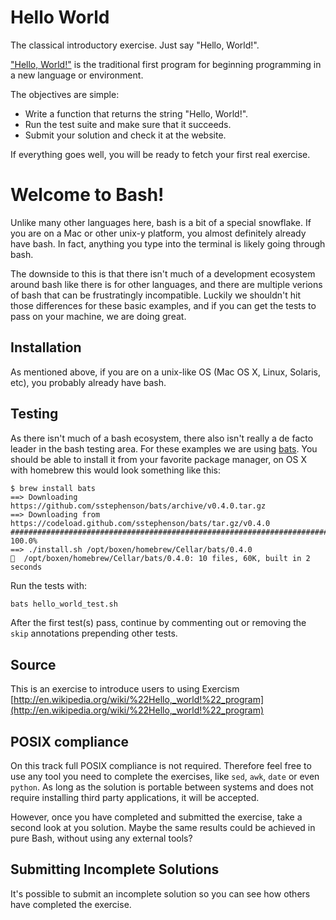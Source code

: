 # Hello World

The classical introductory exercise. Just say "Hello, World!".

["Hello, World!"](http://en.wikipedia.org/wiki/%22Hello,_world!%22_program) is
the traditional first program for beginning programming in a new language
or environment.

The objectives are simple:

- Write a function that returns the string "Hello, World!".
- Run the test suite and make sure that it succeeds.
- Submit your solution and check it at the website.

If everything goes well, you will be ready to fetch your first real exercise.

# Welcome to Bash!

Unlike many other languages here, bash is a bit of a special snowflake.
If you are on a Mac or other unix-y platform, you almost definitely
already have bash. In fact, anything you type into the terminal is
likely going through bash.

The downside to this is that there isn't much of a development
ecosystem around bash like there is for other languages, and there are
multiple verions of bash that can be frustratingly incompatible. Luckily
we shouldn't hit those differences for these basic examples, and if you
can get the tests to pass on your machine, we are doing great.

## Installation

As mentioned above, if you are on a unix-like OS (Mac OS X, Linux, Solaris,
etc), you probably already have bash.

## Testing

As there isn't much of a bash ecosystem, there also isn't really a de
facto leader in the bash testing area. For these examples we are using
[bats](https://github.com/sstephenson/bats). You should be able to
install it from your favorite package manager, on OS X with homebrew
this would look something like this:

```
$ brew install bats
==> Downloading
https://github.com/sstephenson/bats/archive/v0.4.0.tar.gz
==> Downloading from
https://codeload.github.com/sstephenson/bats/tar.gz/v0.4.0
########################################################################
100.0%
==> ./install.sh /opt/boxen/homebrew/Cellar/bats/0.4.0
🍺  /opt/boxen/homebrew/Cellar/bats/0.4.0: 10 files, 60K, built in 2
seconds
```



Run the tests with:

```bash
bats hello_world_test.sh
```

After the first test(s) pass, continue by commenting out or removing the `skip` annotations prepending other tests.

## Source

This is an exercise to introduce users to using Exercism [http://en.wikipedia.org/wiki/%22Hello,_world!%22_program](http://en.wikipedia.org/wiki/%22Hello,_world!%22_program)


## POSIX compliance
On this track full POSIX compliance is not required. Therefore feel free to use any tool you need to complete
the exercises, like `sed`, `awk`, `date` or even `python`. As long as the solution is portable between systems
and does not require installing third party applications, it will be accepted.

However, once you have completed and submitted the exercise, take a second look at you solution.
Maybe the same results could be achieved in pure Bash, without using any external tools?

## Submitting Incomplete Solutions
It's possible to submit an incomplete solution so you can see how others have completed the exercise.
